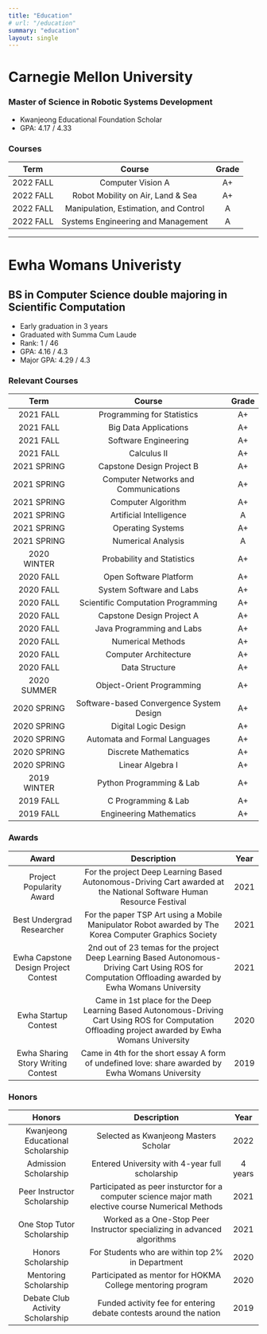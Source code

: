```yaml
---
title: "Education"
# url: "/education"
summary: "education"
layout: single
---
```


# Carnegie Mellon University

### Master of Science in Robotic Systems Development

- Kwanjeong Educational Foundation Scholar
- GPA: 4.17 / 4.33

### Courses

| Term  | Course  |  Grade |
|:---:|:---:|:---:|
| 2022 FALL | Computer Vision A  | A+ |
| 2022 FALL |  Robot Mobility on Air, Land & Sea | A+  |
| 2022 FALL | Manipulation, Estimation, and Control  | A  |
| 2022 FALL |  Systems Engineering and Management | A  |

---


# Ewha Womans Univeristy 

## BS in Computer Science double majoring in Scientific Computation
- Early graduation in 3 years
- Graduated with Summa Cum Laude
- Rank: 1 / 46
- GPA: 4.16 / 4.3
- Major GPA: 4.29 / 4.3

### Relevant Courses 

| Term  | Course  |  Grade |
|:---:|:---:|:---:|
| 2021 FALL | Programming for Statistics | A+ |
| 2021 FALL | Big Data Applications | A+ |
| 2021 FALL | Software Engineering | A+ |
| 2021 FALL | Calculus II | A+ |
| 2021 SPRING | Capstone Design Project B | A+ |
| 2021 SPRING | Computer Networks and Communications | A+ |
| 2021 SPRING | Computer Algorithm | A+ |
| 2021 SPRING | Artificial Intelligence | A |
| 2021 SPRING | Operating Systems | A+ |
| 2021 SPRING | Numerical Analysis | A |
| 2020 WINTER | Probability and Statistics | A+ |
| 2020 FALL | Open Software Platform | A+ |
| 2020 FALL | System Software and Labs | A+ |
| 2020 FALL | Scientific Computation Programming | A+ |
| 2020 FALL | Capstone Design Project A | A+ |
| 2020 FALL | Java Programming and Labs | A+ |
| 2020 FALL | Numerical Methods | A+ |
| 2020 FALL | Computer Architecture | A+ |
| 2020 FALL | Data Structure | A+ |
| 2020 SUMMER | Object-Orient Programming | A+ |
| 2020 SPRING | Software-based Convergence System Design | A+ |
| 2020 SPRING | Digital Logic Design | A+ |
| 2020 SPRING | Automata and Formal Languages | A+ |
| 2020 SPRING | Discrete Mathematics | A+ |
| 2020 SPRING | Linear Algebra I | A+ |
| 2019 WINTER | Python Programming & Lab | A+ |
| 2019 FALL | C Programming & Lab | A+ |
| 2019 FALL | Engineering Mathematics| A+ |

### Awards

| Award      | Description | Year |
|:---:|:---:|:---:|
| Project Popularity Award   | For the project Deep Learning Based Autonomous-Driving Cart awarded at the National Software Human Resource Festival       | 2021       |
| Best Undergrad Researcher | For the paper TSP Art using a Mobile Manipulator Robot awarded by The Korea Computer Graphics Society | 2021 |
| Ewha Capstone Design Project Contest | 2nd out of 23 temas for the project Deep Learning Based Autonomous-Driving Cart Using ROS for Computation Offloading awarded by Ewha Womans University | 2021 |
| Ewha Startup Contest | Came in 1st place for the Deep Learning Based Autonomous-Driving Cart Using ROS for Computation Offloading project awarded by Ewha Womans University | 2020 |
| Ewha Sharing Story Writing Contest | Came in 4th for the short essay A form of undefined love: share awarded by Ewha Womans University | 2019 |

### Honors 

| Honors     | Description | Year |
|:---:|:---:|:---:|
| Kwanjeong Educational Scholarship | Selected as Kwanjeong Masters Scholar | 2022 |
| Admission Scholarship | Entered University with 4-year full scholarship | 4 years |
| Peer Instructor Scholarship | Participated as peer insturctor for a computer science major math elective course Numerical Methods | 	2021 |
| One Stop Tutor Scholarship | Worked as a One-Stop Peer Instructor specializing in advanced algorithms | 2021 |
| Honors Scholarship | For Students who are within top 2% in Department | 2020 |
| Mentoring Scholarship | Participated as mentor for HOKMA College mentoring program | 2020 |
| Debate Club Activity Scholarship | Funded activity fee for entering debate contests around the nation | 2019 |